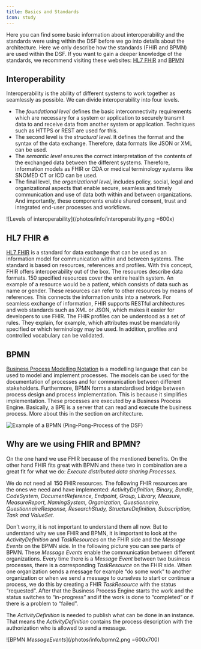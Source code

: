 ```yaml
---
title: Basics and Standards
icon: study
---
```

Here you can find some basic information about interoperability and the standards were using within the DSF before we go into details about the architecture. Here we only describe how the standards (FHIR and BPMN) are used within the DSF. If you want to gain a deeper knowledge of the standards, we recommend visiting these websites: [HL7 FHIR](https://www.hl7.org/fhir/) and [BPMN](https://www.bpmn.org/) 

## Interoperability 
Interoperability is the ability of different systems to work together as seamlessly as possible. We can divide interoperability into four levels. 
-	The *foundational level* defines the basic interconnectivity requirements which are necessary for a system or application to securely transmit data to and receive data from another system or application. Techniques such as HTTPS or REST are used for this.
-	The second level is the *structural level*. It defines the format and the syntax of the data exchange. Therefore, data formats like JSON or XML can be used.
-	The *semantic level* ensures the correct interpretation of the contents of the exchanged data between the different systems. Therefore, information models as FHIR or CDA or medical terminology systems like SNOMED CT or ICD can be used.
-	The final level, the *organizational level*, includes policy, social, legal and organizational aspects that enable secure, seamless and timely communication and use of data both within and between organizations. And importantly, these components enable shared consent, trust and integrated end-user processes and workflows.


![Levels of interoperability](/photos/info/interoperability.png =600x)

## HL7 FHIR :fire:
[HL7 FHIR](https://www.hl7.org/fhir/) is a standard for data exchange that can be used as an information model for communication within and between systems. The standard is based on resources, references and profiles. With this concept, FHIR offers interoperability out of the box. The resources describe data formats. 150 specified resources cover the entire health system. An example of a resource would be a patient, which consists of data such as name or gender. These resources can refer to other resources by means of references. This connects the information units into a network. For seamless exchange of information, FHIR supports RESTful architectures and web standards such as XML or JSON, which makes it easier for developers to use FHIR.
The FHIR profiles can be understood as a set of rules. They explain, for example, which attributes must be mandatorily specified or which terminology may be used. In addition, profiles and controlled vocabulary can be validated. 

## BPMN
[Business Process Modelling Notation](https://www.bpmn.org/) is a modelling language that can be used to model and implement processes. The models can be used for the documentation of processes and for communication between different stakeholders. Furthermore, BPMN forms a standardised bridge between process design and process implementation. This is because it simplifies implementation. These processes are executed by a Business Process Engine. Basically, a BPE is a server that can read and execute the business process. More about this in the section on architecture.

![Example of a BPMN (Ping-Pong-Process of the DSF)](/photos/info/bpmn1.png)

## Why are we using FHIR and BPMN?
On the one hand we use FHIR because of the mentioned benefits. On the other hand FHIR fits great with BPMN and these two in combination are a great fit for what we do: 
*Execute distributed data sharing Processes.*

We do not need all 150 FHIR resources. The following FHIR resources are the ones we need and have implemented: *ActivityDefinition, Binary, Bundle, CodeSystem, DocumentReference, Endpoint, Group, Library, Measure, MeasureReport, NamingSystem, Organization, Questionnaire, QuestionnaireResponse, ResearchStudy, StructureDefinition, Subscription, Task and ValueSet.*

Don't worry, it is not important to understand them all now. But to understand why we use FHIR and BPMN, it is important to look at the *ActivityDefinition* and *TaskResources* on the FHIR side and the *Message Events* on the BPMN side.
In the following picture you can see parts of BPMN. These *Message Events* enable the communication between different organizations. Every time there is a *Message Event* between two business processes, there is a corresponding *TaskResource* on the FHIR side. When one organization sends a message for example “do some work” to another organization or when we send a message to ourselves to start or continue a process, we do this by creating a FHIR *TaskResource* with the status “requested”. After that the Business Process Engine starts the work and the status switches to “in-progress” and if the work is done to “completed” or if there is a problem to “failed”. 

The *ActivityDefinition* is needed to publish what can be done in an instance. That means the *ActivityDefinition* contains the process description with the authorization who is allowed to send a message. 

![BPMN *MessageEvents*](/photos/info/bpmn2.png =600x700)